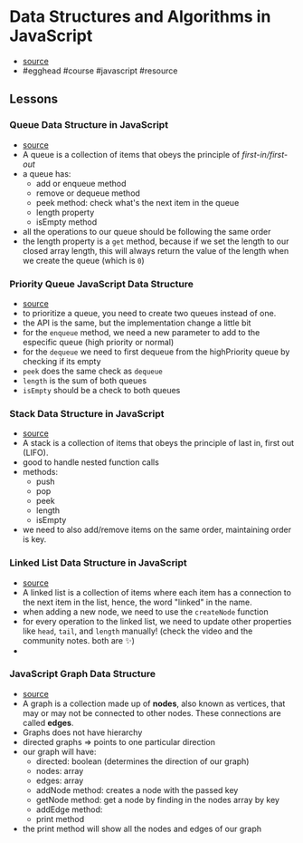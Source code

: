 # Data Structures and Algorithms in JavaScript

- [source](https://egghead.io/courses/data-structures-and-algorithms-in-javascript)
- #egghead #course #javascript #resource

## Lessons

### Queue Data Structure in JavaScript

- [source](https://egghead.io/lessons/javascript-queue-data-structure-in-javascript)
- A queue is a collection of items that obeys the principle of _first-in/first-out_
- a queue has:
  - add or enqueue method
  - remove or dequeue method
  - peek method: check what's the next item in the queue
  - length property
  - isEmpty method
- all the operations to our queue should be following the same order
- the length property is a `get` method, because if we set the length to our closed array length, this will always return the value of the length when we create the queue (which is `0`)

### Priority Queue JavaScript Data Structure

- [source](https://egghead.io/lessons/javascript-priority-queue-javascript-data-structure)
- to prioritize a queue, you need to create two queues instead of one.
- the API is the same, but the implementation change a little bit
- for the `enqueue` method, we need a new parameter to add to the especific queue (high priority or normal)
- for the `dequeue` we need to first dequeue from the highPriority queue by checking if its empty
- `peek` does the same check as `dequeue`
- `length` is the sum of both queues
- `isEmpty` should be a check to both queues

### Stack Data Structure in JavaScript

- [source](https://egghead.io/lessons/javascript-stack-data-structure-in-javascript)
- A stack is a collection of items that obeys the principle of last in, first out (LIFO).
- good to handle nested function calls
- methods:
  - push
  - pop
  - peek
  - length
  - isEmpty
- we need to also add/remove items on the same order, maintaining order is key.

### Linked List Data Structure in JavaScript

- [source](https://egghead.io/lessons/javascript-linked-list-data-structure-in-javascript)
- A linked list is a collection of items where each item has a connection to the next item in the list, hence, the word "linked" in the name.
- when adding a new node, we need to use the `createNode` function
- for every operation to the linked list, we need to update other properties like `head`, `tail`, and `length` manually! (check the video and the community notes. both are ✨)
-

### JavaScript Graph Data Structure

- [source](https://egghead.io/lessons/javascript-javascript-graph-data-structure)
- A graph is a collection made up of **nodes**, also known as vertices, that may or may not be connected to other nodes. These connections are called **edges**.
- Graphs does not have hierarchy
- directed graphs => points to one particular direction
- our graph will have:
  - directed: boolean (determines the direction of our graph)
  - nodes: array
  - edges: array
  - addNode method: creates a node with the passed key
  - getNode method: get a node by finding in the nodes array by key
  - addEdge method:
  - print method
- the print method will show all the nodes and edges of our graph

